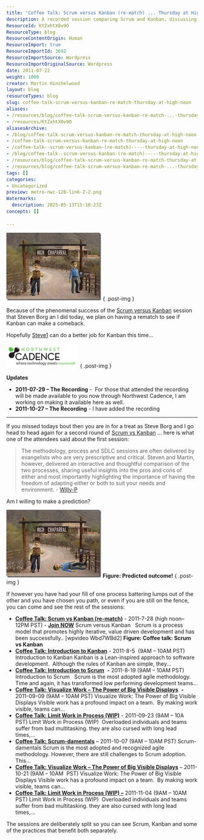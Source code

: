 ```yaml
---
title: 'Coffee Talk: Scrum versus Kanban (re-match) ... Thursday at High Noon!'
description: A recorded session comparing Scrum and Kanban, discussing their strengths, weaknesses, and how to adapt each method to fit different software development needs.
ResourceId: KtZxhtX0v9O
ResourceType: blog
ResourceContentOrigin: Human
ResourceImport: true
ResourceImportId: 3692
ResourceImportSource: Wordpress
ResourceImportOriginalSource: Wordpress
date: 2011-07-22
weight: 1000
creator: Martin Hinshelwood
layout: blog
resourceTypes: blog
slug: coffee-talk-scrum-versus-kanban-re-match-thursday-at-high-noon
aliases:
- /resources/blog/coffee-talk-scrum-versus-kanban-re-match-...-thursday-at-high-noon
- /resources/KtZxhtX0v9O
aliasesArchive:
- /blog/coffee-talk-scrum-versus-kanban-re-match-thursday-at-high-noon
- /coffee-talk-scrum-versus-kanban-re-match-thursday-at-high-noon
- /coffee-talk--scrum-versus-kanban-(re-match)-----thursday-at-high-noon-
- /blog/coffee-talk--scrum-versus-kanban-(re-match)-----thursday-at-high-noon-
- /resources/blog/coffee-talk-scrum-versus-kanban-re-match-thursday-at-high-noon
- /resources/blog/coffee-talk-scrum-versus-kanban-re-match-...-thursday-at-high-noon
tags: []
categories:
- Uncategorized
preview: metro-nwc-128-link-2-2.png
Watermarks:
  description: 2025-05-13T15:10:23Z
concepts: []

---
```

![Chaparral%2BHigh[1]](images/Chaparral2BHigh12-1-1.jpg "Chaparral%2BHigh[1]")
{ .post-img }

Because of the phenomenal success of the [Scrum versus Kanban](http://scrumvskanbanrematch.eventbrite.com/) session that Steven Borg an I did today, we plan on having a rematch to see if Kanban can make a comeback.

Hopefully [Steve1](http://blog.nwcadence.com/author/stevenborg/) can do a better job for Kanban this time…

![NWC tagline logo_transparent](images/NWC-tagline-logo_transparent1-3-3.png "NWC tagline logo_transparent")
{ .post-img }

**Updates**

- **2011-07-29 – The Recording** -  For those that attended the recording will be made available to you now through Northwest Cadence, I am working on making it available here as well.
- **2011-10-27 – The Recording** - I have added the recording

---

If you missed todays bout then you are in for a treat as Steve Borg and I go head to head again for a second round of [Scrum vs Kanban](http://scrumvskanbanrematch.eventbrite.com/) … here is what one of the attendees said about the first session:

> The methodology, process and SDLC sessions are often delivered by evangelists who are very prescriptive and critical. Steven and Martin, however, delivered an interactive and thoughtful comparison of the two processes, sharing useful insights into the pros and cons of either and most importantly highlighting the importance of having the freedom of adapting either or both to suit your needs and environment. - [Willy-P](http://blogs.msdn.com/b/willy-peter_schaub/archive/2011/07/22/coffee-talk-scrum-versus-kanban.aspx)

Am I willing to make a prediction?

[![ScrumvsKanbanResult](images/ScrumvsKanbanResult_thumb-4-4.jpg "ScrumvsKanbanResult")](http://blog.hinshelwood.com/files/2011/07/ScrumvsKanbanResult.jpg) **Figure: Predicted outcome!**
{ .post-img }

If however you have had your fill of one process battering lumps out of the other and you have chosen you path, or even if you are still on the fence, you can come and see the rest of the sessions:

- [**Coffee Talk: Scrum vs Kanban (re-match)**](http://scrumvskanbanrematch.eventbrite.com/) - 2011-7-28 (high noon– 12PM PST) - [**Join NOW**](https://www103.livemeeting.com/cc/nwcadence/join?id=CoffeeTalk72811&pw=NWCadence) Scrum versus Kanban   Scrum is a process model that promotes highly iterative, value driven development and has been successfully..
  \[wpvideo Wbd7WBd2\]
  **Figure: Coffee talk: Scrum vs Kanban**
- [**Coffee Talk: Introduction to Kanban**](http://introtokanban-eorg.eventbrite.com/) \- 2011-8-5  (9AM – 10AM PST) Introduction to Kanban Kanban is a Lean-inspired approach to software development.  Although the rules of Kanban are simple, they...
- [**Coffee Talk: Introduction to Scrum**](http://introtoscrum-eorg.eventbrite.com/)  **-** 2011-8-19 (9AM – 10AM PST) Introduction to Scrum   Scrum is the most adopted agile methodology.  Time and again, it has transformed low performing development teams...
- [**Coffee Talk: Visualize Work – The Power of Big Visible Displays**](http://visualizework-eorg.eventbrite.com/)  **-** 2011-09-09 (9AM – 10AM PST) Visualize Work: The Power of Big Visible Displays Visible work has a profound impact on a team.  By making work visible, teams can...
- [**Coffee Talk: Limit Work in Process (WIP)**](http://limitwip-eorg.eventbrite.com/) \- 2011-09-23 (9AM – 10A  PST) Limit Work in Process (WIP)  Overloaded individuals and teams suffer from bad multitasking. they are also cursed with long lead times,...
- [**Coffee Talk: Scrum-damentals**](http://scrumdamentals-eorg.eventbrite.com/) – 2011-10-07 (9AM – 10AM PST) Scrum-damentals Scrum is the most adopted and recognized agile methodology. However, there are still challenges to Scrum adoption.  This...
- [**Coffee Talk: Visualize Work – The Power of Big Visible Displays**](http://visualizework2-eorg.eventbrite.com/) – 2011-10-21 (9AM – 10AM  PST) Visualize Work: The Power of Big Visible Displays Visible work has a profound impact on a team.  By making work visible, teams can...
- [**Coffee Talk: Limit Work in Process (WIP) –**](http://limitwip2-eorg.eventbrite.com/) 2011-11-04 (9AM – 10AM PST) Limit Work in Process (WIP)  Overloaded individuals and teams suffer from bad multitasking. they are also cursed with long lead times,...

The sessions are deliberately split so you can see Scrum, Kanban and some of the practices that benefit both separately.
